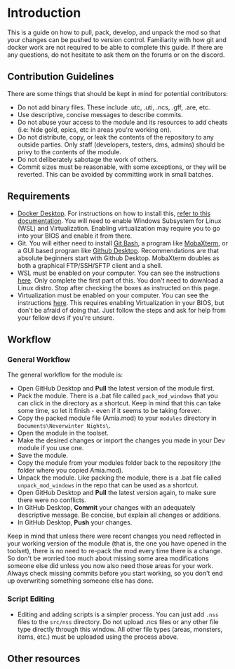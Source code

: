 # Introduction
This is a guide on how to pull, pack, develop, and unpack the mod so that your changes can be pushed to version control. Familiarity with how git and docker work are not required to be able to complete this guide. If there are any questions, do not hesitate to ask them on the forums or on the discord.

## Contribution Guidelines
There are some things that should be kept in mind for potential contributors:
- Do not add binary files. These include .utc, .uti, .ncs, .gff, .are, etc. 
- Use descriptive, concise messages to describe commits.
- Do not abuse your access to the module and its resources to add cheats (i.e: hide gold, epics, etc in areas you're working on).
- Do not distribute, copy, or leak the contents of the repository to any outside parties. Only staff (developers, testers, dms, admins) should be privy to the contents of the module.
- Do not deliberately sabotage the work of others.
- Commit sizes must be reasonable, with some exceptions, or they will be reverted. This can be avoided by committing work in small batches.

## Requirements
- [Docker Desktop](https://www.docker.com/products/docker-desktop). For instructions on how to install this, [refer to this documentation](https://docs.docker.com/desktop/windows/install/). You will need to enable Windows Subsystem for Linux (WSL) and Virtualization. Enabling virtualization may require you to go into your BIOS and enable it from there.
- Git. You will either need to install [Git Bash](https://git-scm.com/downloads), a program like [MobaXterm](https://mobaxterm.mobatek.net/), or a GUI based program like [Github Desktop](https://desktop.github.com/). Recommendations are that absolute beginners start with Github Desktop. MobaXterm doubles as both a graphical FTP/SSH/SFTP client and a shell.
- WSL must be enabled on your computer. You can see the instructions [here](https://www.windowscentral.com/install-windows-subsystem-linux-windows-10). Only complete the first part of this. You don't need to download a Linux distro. Stop after checking the boxes as instructed on this page.
- Virtualization must be enabled on your computer. You can see the instructions [here](https://www.minitool.com/news/enable-virtualization-windows-10.html). This requires enabling Virtualization in your BIOS, but don't be afraid of doing that. Just follow the steps and ask for help from your fellow devs if you're unsure.

## Workflow
### General Workflow
The general workflow for the module is: 
- Open GitHub Desktop and **Pull** the latest version of the module first.
- Pack the module. There is a .bat file called `pack_mod_windows` that you can click in the directory as a shortcut. Keep in mind that this can take some time, so let it finish - even if it seems to be taking forever.
- Copy the packed module file (Amia.mod) to your `modules` directory in `Documents\Neverwinter Nights\`.
- Open the module in the toolset.
- Make the desired changes or import the changes you made in your Dev module if you use one.
- Save the module.
- Copy the module from your modules folder back to the repository (the folder where you copied Amia.mod).
- Unpack the module. Like packing the module, there is a .bat file called `unpack_mod_windows` in the repo that can be used as a shortcut.
- Open GitHub Desktop and **Pull** the latest version again, to make sure there were no conflicts.
- In GitHub Desktop, **Commit** your changes with an adequately descriptive message. Be concise, but explain all changes or additions.
- In GitHub Desktop, **Push** your changes.

Keep in mind that unless there were recent changes you need reflected in your working version of the module (that is, the one you have opened in the toolset), there is no need to re-pack the mod every time there is a change. So don't be worried too much about missing some area modifications someone else did unless you now also need those areas for your work. Always check missing commits before you start working, so you don't end up overwriting something someone else has done.
### Script Editing
- Editing and adding scripts is a simpler process. You can just add `.nss` files to the `src/nss` directory. Do not upload .ncs files or any other file type directly through this window. All other file types (areas, monsters, items, etc.) must be uploaded using the process above.
## Other resources
